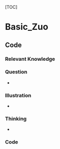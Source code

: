 [TOC]

# Basic_Zuo
## Code

### Relevant Knowledge

### Question

* 

### Illustration

* 

### Thinking

* 

### Code

```java

```